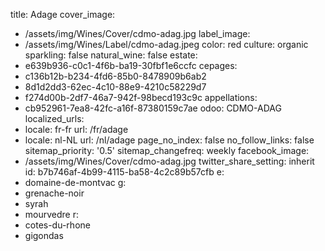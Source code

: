 title: Adage
cover_image:
  - /assets/img/Wines/Cover/cdmo-adag.jpg
label_image:
  - /assets/img/Wines/Label/cdmo-adag.jpeg
color: red
culture: organic
sparkling: false
natural_wine: false
estate:
  - e639b936-c0c1-4f6b-ba19-30fbf1e6ccfc
cepages:
  - c136b12b-b234-4fd6-85b0-8478909b6ab2
  - 8d1d2dd3-62ec-4c10-88e9-4210c58229d7
  - f274d00b-2df7-46a7-942f-98becd193c9c
appellations:
  - cb952961-7ea8-42fc-a16f-87380159c7ae
odoo: CDMO-ADAG
localized_urls:
  -
    locale: fr-fr
    url: /fr/adage
  -
    locale: nl-NL
    url: /nl/adage
page_no_index: false
no_follow_links: false
sitemap_priority: '0.5'
sitemap_changefreq: weekly
facebook_image:
  - /assets/img/Wines/Cover/cdmo-adag.jpg
twitter_share_setting: inherit
id: b7b746af-4b99-4115-ba58-4c2c89b57cfb
e:
  - domaine-de-montvac
g:
  - grenache-noir
  - syrah
  - mourvedre
r:
  - cotes-du-rhone
  - gigondas
